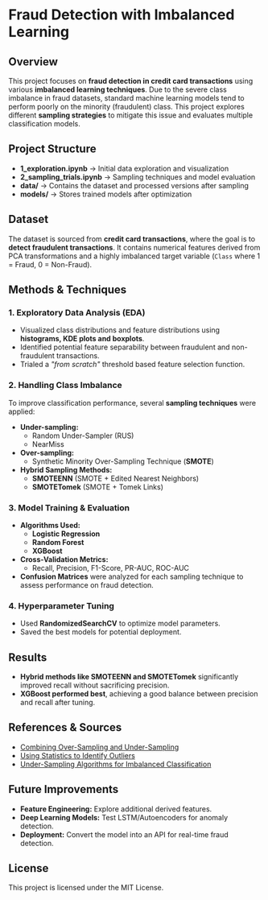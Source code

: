 # Fraud Detection with Imbalanced Learning

## Overview
This project focuses on **fraud detection in credit card transactions** using various **imbalanced learning techniques**. Due to the severe class imbalance in fraud datasets, standard machine learning models tend to perform poorly on the minority (fraudulent) class. This project explores different **sampling strategies** to mitigate this issue and evaluates multiple classification models.

## Project Structure
- **1_exploration.ipynb** → Initial data exploration and visualization
- **2_sampling_trials.ipynb** → Sampling techniques and model evaluation
- **data/** → Contains the dataset and processed versions after sampling
- **models/** → Stores trained models after optimization

## Dataset
The dataset is sourced from **credit card transactions**, where the goal is to **detect fraudulent transactions**. It contains numerical features derived from PCA transformations and a highly imbalanced target variable (`Class` where 1 = Fraud, 0 = Non-Fraud).

## Methods & Techniques
### 1. Exploratory Data Analysis (EDA)
- Visualized class distributions and feature distributions using **histograms, KDE plots and boxplots**.
- Identified potential feature separability between fraudulent and non-fraudulent transactions.
- Trialed a *"from scratch"* threshold based feature selection function.

### 2. Handling Class Imbalance
To improve classification performance, several **sampling techniques** were applied:
- **Under-sampling:**
  - Random Under-Sampler (RUS)
  - NearMiss
- **Over-sampling:**
  - Synthetic Minority Over-Sampling Technique (**SMOTE**)
- **Hybrid Sampling Methods:**
  - **SMOTEENN** (SMOTE + Edited Nearest Neighbors)
  - **SMOTETomek** (SMOTE + Tomek Links)

### 3. Model Training & Evaluation
- **Algorithms Used:**
  - **Logistic Regression**
  - **Random Forest**
  - **XGBoost**
- **Cross-Validation Metrics:**
  - Recall, Precision, F1-Score, PR-AUC, ROC-AUC
- **Confusion Matrices** were analyzed for each sampling technique to assess performance on fraud detection.

### 4. Hyperparameter Tuning
- Used **RandomizedSearchCV** to optimize model parameters.
- Saved the best models for potential deployment.

## Results
- **Hybrid methods like SMOTEENN and SMOTETomek** significantly improved recall without sacrificing precision.
- **XGBoost performed best**, achieving a good balance between precision and recall after tuning.

## References & Sources
- [Combining Over-Sampling and Under-Sampling](https://machinelearningmastery.com/combine-oversampling-and-undersampling-for-imbalanced-classification/)
- [Using Statistics to Identify Outliers](https://machinelearningmastery.com/how-to-use-statistics-to-identify-outliers-in-data/)
- [Under-Sampling Algorithms for Imbalanced Classification](https://machinelearningmastery.com/undersampling-algorithms-for-imbalanced-classification/)

## Future Improvements
- **Feature Engineering:** Explore additional derived features.
- **Deep Learning Models:** Test LSTM/Autoencoders for anomaly detection.
- **Deployment:** Convert the model into an API for real-time fraud detection.

## License
This project is licensed under the MIT License.

